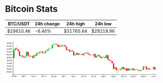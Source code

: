 # Bitcoin Stats

BTC/USDT|24h change|24h high|24h low|
|---|---|---|---|
|$29610.46|-6.40%|$31765.64|$29218.96|

<img src="./chart.svg">
